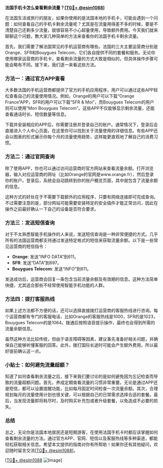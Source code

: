 **法国手机卡怎么查看剩余流量？[[TG💪+ @esim1088](https://t.me/s/esim1088)]**

在法国生活或旅行的朋友，如果你使用的是法国本地的手机卡，可能会遇到一个问题：如何查看自己的手机卡剩余流量呢？尤其是在流量用得差不多的时候，要是不清楚自己还剩多少流量，就很容易不小心超量使用，导致额外费用。今天我们就来聊聊这个问题，教大家几种简单的方法来查看你的法国手机卡剩余流量。

首先，我们需要了解法国常见的手机运营商有哪些。法国的三大主要运营商分别是Orange、SFR和Bouygues Telecom，它们各自提供不同的套餐和服务。无论你使用哪家运营商的手机卡，查看剩余流量的方式大致是相似的，但具体操作步骤可能会略有不同。接下来，我们逐一来看这些方法。

### 方法一：通过官方APP查看

大多数法国的手机运营商都提供了官方的手机应用程序，用户可以通过这些APP轻松查看自己的流量使用情况。例如，Orange的用户可以下载“Orange France”APP，SFR的用户可以下载“SFR & Moi”，而Bouygues Telecom的用户则可以使用“Mon Bouygues Telecom”。这些APP不仅能够显示剩余流量，还能查看通话时长、短信数量等信息。

下载并安装相应的APP后，你需要注册并登录自己的账户。通常情况下，登录后会直接进入个人中心页面，在这里你可以找到关于流量使用的详细信息。有些APP还会以图表的形式展示你每个月的流量使用趋势，这样能更直观地了解自己的消费习惯。

### 方法二：通过官网查询

除了使用APP，你也可以通过访问运营商的官方网站来查看流量余额。打开浏览器，输入对应运营商的网址（比如Orange的官网是www.orange.fr），然后登录你的账户。登录后，系统会自动跳转到你的账户概览页面，其中就包含了流量余额的信息。

这种方式的好处在于不需要下载额外的应用程序，只要有网络连接即可完成查询。不过需要注意的是，部分网站可能需要安装特定的安全插件才能正常访问，因此在操作之前最好确认一下自己的设备是否符合要求。

### 方法三：发送短信查询

对于不太熟悉智能手机操作的人来说，发送短信查询是一种非常便捷的方式。几乎所有的法国运营商都支持通过发送特定格式的短信来获取流量余额。以下是一些常见运营商的短信指令：

- **Orange**: 发送“INFO DATA”到611。
- **SFR**: 发送“DATA”到697。
- **Bouygues Telecom**: 发送“INFO”到611。

发送成功后，运营商会回复一条包含当前流量余额及有效期的信息。这种方法简单快捷，尤其适合那些不经常使用智能手机功能的人群。

### 方法四：拨打客服热线

如果上述方法都不方便的话，还可以选择直接拨打运营商的客服热线进行咨询。每个运营商都有专门的客服电话，比如Orange的客服热线是1000，SFR的是1023，Bouygues Telecom的是1064。拨通后按照语音提示操作，最终也会得到所需的流量余额信息。

虽然这种方法比较传统，但由于语言障碍等因素，建议事先准备好相关问题，并确保自己能够听懂客服的回答。此外，拨打国际长途时可能会产生额外费用，所以最好提前确认这一点。

### 小贴士：如何避免流量超额？

知道了如何查看剩余流量之后，接下来我们要讨论的是如何避免因为忘记检查而导致的流量超额问题。首先，养成定期查看流量的习惯非常重要。无论是通过APP还是短信，都可以设置提醒功能，比如每月固定时间检查一次流量余额。其次，合理规划每月的流量使用计划也很关键，可以根据自己的日常需求选择合适的套餐。最后，当发现流量即将耗尽时，及时购买补充包或者升级套餐，以免造成不必要的损失。

### 总结

总之，无论你是法国本地居民还是短期游客，在使用法国手机卡时都应该掌握如何查看剩余流量的方法。通过官方APP、官网、短信以及客服热线等多种渠道，都能轻松获取相关信息。希望本文提供的指南对你有所帮助！如果你还有其他疑问，欢迎随时留言交流[[TG💪+ @esim1088](https://t.me/s/esim1088)]。

[[TG💪+ @esim1088](https://t.me/s/esim1088) ![Image](https://i.postimg.cc/4NQfJmqS/Snipaste-2025-05-13-00-14-12.png)]